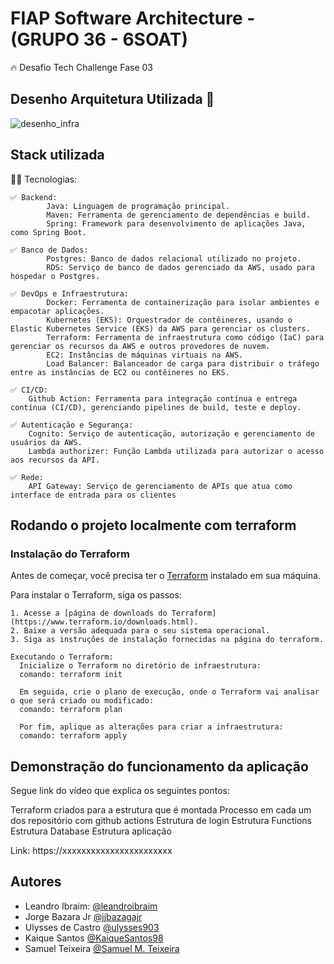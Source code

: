 
# FIAP Software Architecture - (GRUPO 36 - 6SOAT)
🔥 Desafio Tech Challenge Fase 03


## Desenho Arquitetura Utilizada 👋

![desenho_infra](https://github.com/user-attachments/assets/f47102d0-7780-43bc-a49b-220d3fa75343)


## Stack utilizada

👩‍💻 Tecnologias:	

    ✅ Backend:
            Java: Linguagem de programação principal.
            Maven: Ferramenta de gerenciamento de dependências e build.
            Spring: Framework para desenvolvimento de aplicações Java, como Spring Boot.

    ✅ Banco de Dados:
            Postgres: Banco de dados relacional utilizado no projeto.
            RDS: Serviço de banco de dados gerenciado da AWS, usado para hospedar o Postgres.

    ✅ DevOps e Infraestrutura:
            Docker: Ferramenta de containerização para isolar ambientes e empacotar aplicações.
            Kubernetes (EKS): Orquestrador de contêineres, usando o Elastic Kubernetes Service (EKS) da AWS para gerenciar os clusters.        
            Terraform: Ferramenta de infraestrutura como código (IaC) para gerenciar os recursos da AWS e outros provedores de nuvem.
            EC2: Instâncias de máquinas virtuais na AWS.
            Load Balancer: Balanceador de carga para distribuir o tráfego entre as instâncias de EC2 ou contêineres no EKS.

    ✅ CI/CD:
        Github Action: Ferramenta para integração contínua e entrega contínua (CI/CD), gerenciando pipelines de build, teste e deploy.

    ✅ Autenticação e Segurança:
        Cognito: Serviço de autenticação, autorização e gerenciamento de usuários da AWS.
        Lambda authorizer: Função Lambda utilizada para autorizar o acesso aos recursos da API.

    ✅ Rede:
        API Gateway: Serviço de gerenciamento de APIs que atua como interface de entrada para os clientes
## Rodando o projeto localmente com terraform
### Instalação do Terraform
Antes de começar, você precisa ter o [Terraform](https://www.terraform.io/downloads.html) instalado em sua máquina.

Para instalar o Terraform, siga os passos:

    1. Acesse a [página de downloads do Terraform](https://www.terraform.io/downloads.html).
    2. Baixe a versão adequada para o seu sistema operacional.
    3. Siga as instruções de instalação fornecidas na página do terraform. 

    Executando o Terraform:
      Inicialize o Terraform no diretório de infraestrutura: 
      comando: terraform init
      
      Em seguida, crie o plano de execução, onde o Terraform vai analisar o que será criado ou modificado:
      comando: terraform plan
      
      Por fim, aplique as alterações para criar a infraestrutura: 
      comando: terraform apply
    
## Demonstração do funcionamento da aplicação
Segue link do vídeo que explica os seguintes pontos:

Terraform criados para a estrutura que é montada
Processo em cada um dos repositório com github actions
Estrutura de login
Estrutura Functions
Estrutura Database
Estrutura aplicação

Link: https://xxxxxxxxxxxxxxxxxxxxxxx


## Autores

- Leandro Ibraim: [@leandroibraim](https://github.com/leandroibraim)
- Jorge Bazara Jr [@jjbazagajr](https://github.com/jjbazagajr)
- Ulysses de Castro [@ulysses903]( https://github.com/ulysses903)
- Kaique Santos [@KaiqueSantos98](https://github.com/KaiqueSantos98)
- Samuel Teixeira [@Samuel M. Teixeira](https://github.com/SamuelMTeixeira)
 
